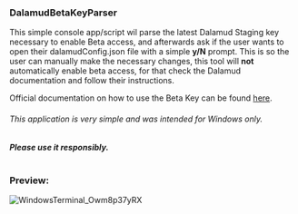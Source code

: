 ### DalamudBetaKeyParser

This simple console app/script wil parse the latest Dalamud Staging key necessary to enable Beta access, and afterwards ask if the user wants to open their dalamudConfig.json file with a simple **y/N** prompt. This is so the user can manually make the necessary changes, this tool will **not** automatically enable beta access, for that check the Dalamud documentation and follow their instructions.

Official documentation on how to use the Beta Key can be found <a href="https://goatcorp.github.io/faq/dalamud_troubleshooting.html#:~:text=Go%20to%20%25AppData%25%5CXIVLauncher,quotes)%20to%20disable%20Dalamud%20Staging.">here</a>.




###### This application is very simple and was intended for Windows only.
##### Please use it responsibly. <br> <br>

### Preview:
![WindowsTerminal_Owm8p37yRX](https://user-images.githubusercontent.com/39604793/226851797-94ac6563-f9f1-45b7-a15e-d12ac96f0535.png)
